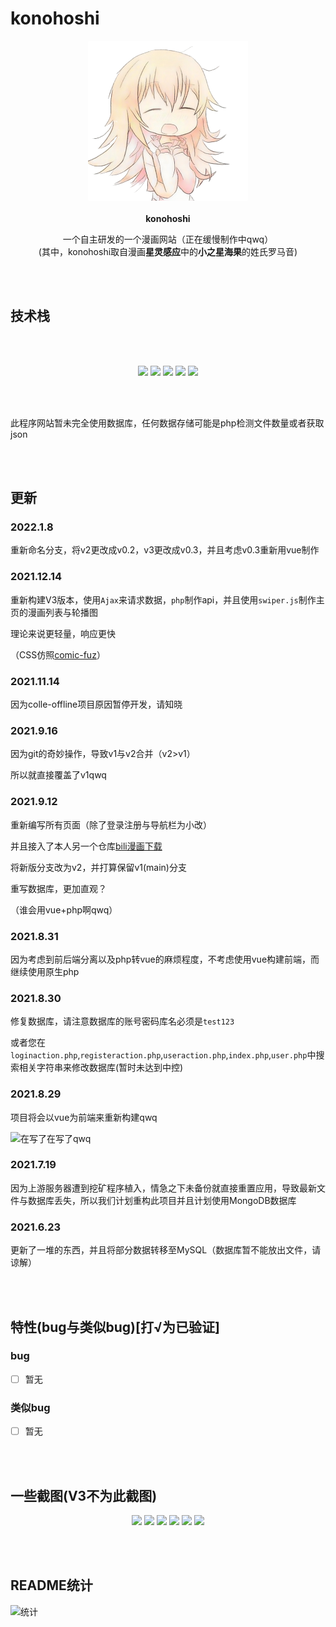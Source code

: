 # konohoshi

 <p align="center">
<img width="256px" height="256px" src="/assets/img/logo.png"/>
<br>
<br>
<strong>konohoshi</strong>
 </p>
 <p align="center">
一个自主研发的一个漫画网站（正在缓慢制作中qwq）
<br>
  (其中，konohoshi取自漫画<strong>星灵感应</strong>中的<strong>小之星海果</strong>的姓氏罗马音)
 </p>



<br>
<br>

## 技术栈

<br><br>
<p align="center">
<img src="https://img.shields.io/badge/-JavaScript-f7e018?style=flat-square&logo=javascript&logoColor=white" />
<img src="https://img.shields.io/badge/-HTML5-E34F26?style=flat-square&logo=html5&logoColor=white" />
<img src="https://img.shields.io/badge/-CSS3-1572B6?style=flat-square&logo=css3&logoColor=white" />
<img src="https://img.shields.io/badge/PHP7.3-777bb3?style=flat-square&logo=PHP&logoColor=white"/>
  <img src="https://img.shields.io/badge/MySQL-4479A1?style=flat-square&logo=MySQL&logoColor=white"/>
</p>
<br><br>

此程序网站暂未完全使用数据库，任何数据存储可能是php检测文件数量或者获取json

<br>
<br>

## 更新

### 2022.1.8

重新命名分支，将v2更改成v0.2，v3更改成v0.3，并且考虑v0.3重新用vue制作

### 2021.12.14

重新构建V3版本，使用`Ajax`来请求数据，`php`制作api，并且使用`swiper.js`制作主页的漫画列表与轮播图

理论来说更轻量，响应更快

（CSS仿照[comic-fuz](https://www.comic-fuz.com)）

### 2021.11.14

因为colle-offline项目原因暂停开发，请知晓

### 2021.9.16

因为git的奇妙操作，导致v1与v2合并（v2>v1）

所以就直接覆盖了v1qwq

### 2021.9.12

重新编写所有页面（除了登录注册与导航栏为小改）

并且接入了本人另一个仓库[bili漫画下载](https://github.com/misaka10843/bili-manga-download)

将新版分支改为v2，并打算保留v1(main)分支

重写数据库，更加直观？

（谁会用vue+php啊qwq）

### 2021.8.31

因为考虑到前后端分离以及php转vue的麻烦程度，不考虑使用vue构建前端，而继续使用原生php

### 2021.8.30

修复数据库，请注意数据库的账号密码库名必须是`test123`

或者您在`loginaction.php`,`registeraction.php`,`useraction.php`,`index.php`,`user.php`中搜索相关字符串来修改数据库(暂时未达到中控)

### 2021.8.29

项目将会以vue为前端来重新构建qwq

![在写了在写了qwq](https://i.loli.net/2021/08/29/ziC47oAwldfpycv.png)

### 2021.7.19

因为上游服务器遭到挖矿程序植入，情急之下未备份就直接重置应用，导致最新文件与数据库丢失，所以我们计划重构此项目并且计划使用MongoDB数据库

### 2021.6.23

更新了一堆的东西，并且将部分数据转移至MySQL（数据库暂不能放出文件，请谅解）

<br>
<br>

## 特性(bug与类似bug)[打√为已验证]
### bug
- [ ] 暂无

### 类似bug

- [ ] 暂无

<br>
<br>

## 一些截图(V3不为此截图)

<p align="center">
<img src="https://i.loli.net/2021/06/23/FeMDtR4lAmSvc9k.png"/>
<img src="https://i.loli.net/2021/06/23/ckOeWqzyYZSw72m.png"/>
<img src="https://i.loli.net/2021/06/23/f8thVGHoI2EbAq6.png"/>
<img src="https://i.loli.net/2021/06/23/KuYJpbtxEgcD7MO.png"/>
<img src="https://i.loli.net/2021/06/23/cy63dqoG4vzlLMO.png"/>
<img src="https://i.loli.net/2021/06/23/2Bn87gtPZV5xJIf.png"/>
</p>

<br>
<br>

## README统计
![统计](https://count.getloli.com/get/@misaka10843?theme=elbooru)

